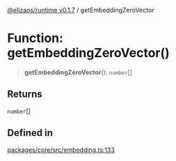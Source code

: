 [@elizaos/runtime v0.1.7](../index.md) / getEmbeddingZeroVector

# Function: getEmbeddingZeroVector()

> **getEmbeddingZeroVector**(): `number`[]

## Returns

`number`[]

## Defined in

[packages/core/src/embedding.ts:133](https://github.com/elizaOS/eliza/blob/main/packages/core/src/embedding.ts#L133)
